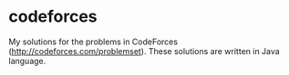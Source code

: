 # codeforces
My solutions for the problems in CodeForces (http://codeforces.com/problemset). These solutions are written in Java language.
